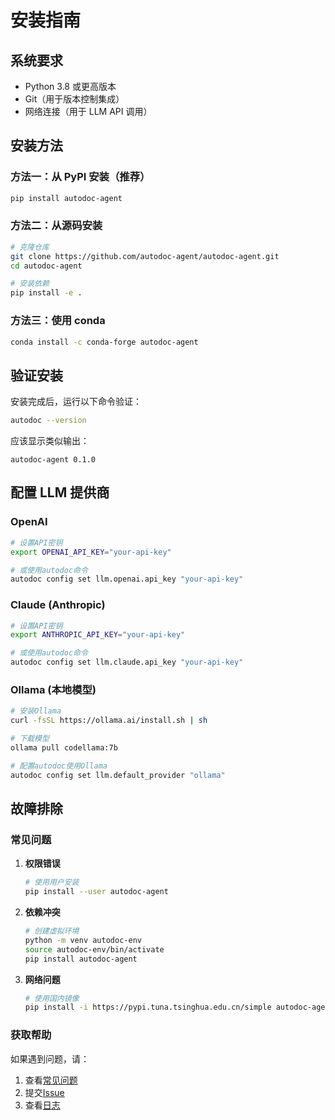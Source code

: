 # 安装指南

## 系统要求

- Python 3.8 或更高版本
- Git（用于版本控制集成）
- 网络连接（用于 LLM API 调用）

## 安装方法

### 方法一：从 PyPI 安装（推荐）

```bash
pip install autodoc-agent
```

### 方法二：从源码安装

```bash
# 克隆仓库
git clone https://github.com/autodoc-agent/autodoc-agent.git
cd autodoc-agent

# 安装依赖
pip install -e .
```

### 方法三：使用 conda

```bash
conda install -c conda-forge autodoc-agent
```

## 验证安装

安装完成后，运行以下命令验证：

```bash
autodoc --version
```

应该显示类似输出：

```
autodoc-agent 0.1.0
```

## 配置 LLM 提供商

### OpenAI

```bash
# 设置API密钥
export OPENAI_API_KEY="your-api-key"

# 或使用autodoc命令
autodoc config set llm.openai.api_key "your-api-key"
```

### Claude (Anthropic)

```bash
# 设置API密钥
export ANTHROPIC_API_KEY="your-api-key"

# 或使用autodoc命令
autodoc config set llm.claude.api_key "your-api-key"
```

### Ollama (本地模型)

```bash
# 安装Ollama
curl -fsSL https://ollama.ai/install.sh | sh

# 下载模型
ollama pull codellama:7b

# 配置autodoc使用Ollama
autodoc config set llm.default_provider "ollama"
```

## 故障排除

### 常见问题

1. **权限错误**

   ```bash
   # 使用用户安装
   pip install --user autodoc-agent
   ```

2. **依赖冲突**

   ```bash
   # 创建虚拟环境
   python -m venv autodoc-env
   source autodoc-env/bin/activate
   pip install autodoc-agent
   ```

3. **网络问题**
   ```bash
   # 使用国内镜像
   pip install -i https://pypi.tuna.tsinghua.edu.cn/simple autodoc-agent
   ```

### 获取帮助

如果遇到问题，请：

1. 查看[常见问题](faq.md)
2. 提交[Issue](https://github.com/autodoc-agent/autodoc-agent/issues)
3. 查看[日志](troubleshooting.md#日志分析)
